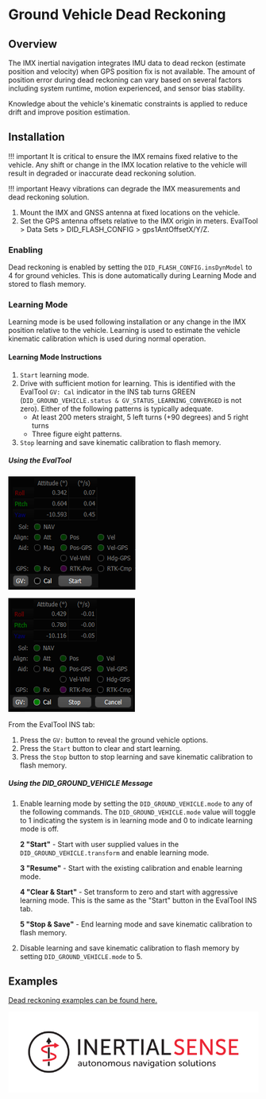 # Ground Vehicle Dead Reckoning

## Overview

The IMX inertial navigation integrates IMU data to dead reckon (estimate position and velocity) when GPS position fix is not available.  The amount of position error during dead reckoning can vary based on several factors including system runtime, motion experienced, and sensor bias stability.  

Knowledge about the vehicle's kinematic constraints is applied to reduce drift and improve position estimation. 

## Installation

!!! important
    It is critical to ensure the IMX remains fixed relative to the vehicle.  Any shift or change in the IMX location relative to the vehicle will result in degraded or inaccurate dead reckoning solution. 

!!! important
    Heavy vibrations can degrade the IMX measurements and dead reckoning solution.   

1. Mount the IMX and GNSS antenna at fixed locations on the vehicle.  
2. Set the GPS antenna offsets relative to the IMX origin in meters.  EvalTool > Data Sets > DID_FLASH_CONFIG > gps1AntOffsetX/Y/Z.

### Enabling

Dead reckoning is enabled by setting the `DID_FLASH_CONFIG.insDynModel` to 4 for ground vehicles.  This is done automatically during Learning Mode and stored to flash memory.

### Learning Mode

Learning mode is be used following installation or any change in the IMX position relative to the vehicle.  Learning is used to estimate the vehicle kinematic calibration which is used during normal operation. 

#### Learning Mode Instructions 

1. `Start` learning mode.
2. Drive with sufficient motion for learning.  This is identified with the EvalTool `GV: Cal` indicator in the INS tab turns GREEN (`DID_GROUND_VEHICLE.status & GV_STATUS_LEARNING_CONVERGED` is not zero).  Either of the following patterns is typically adequate.  
   - At least 200 meters straight, 5 left turns (+90 degrees) and 5 right turns
   - Three figure eight patterns.
3. `Stop` learning and save kinematic calibration to flash memory.

##### Using the EvalTool

![](images/evaltool_gv_start.png)

![](images/evaltool_gv_stop.png)

From the EvalTool INS tab:

1. Press the `GV:` button to reveal the ground vehicle options.
2. Press the `Start` button to clear and start learning.
3. Press the `Stop` button to stop learning and save kinematic calibration to flash memory.  

##### Using the DID_GROUND_VEHICLE Message

1. Enable learning mode by setting the `DID_GROUND_VEHICLE.mode` to any of the following commands.  The `DID_GROUND_VEHICLE.mode` value will toggle to 1 indicating the system is in learning mode and 0 to indicate learning mode is off.

   **2 "Start"** - Start with user supplied values in the `DID_GROUND_VEHICLE.transform` and enable learning mode. 

   **3 "Resume"** - Start with the existing calibration and enable learning mode. 

   **4 "Clear & Start"** - Set transform to zero and start with aggressive learning mode. This is the same as the "Start" button in the EvalTool INS tab.

   **5 "Stop & Save"** - End learning mode and save kinematic calibration to flash memory.

2. Disable learning and save kinematic calibration to flash memory by setting `DID_GROUND_VEHICLE.mode` to 5.

## Examples

[Dead reckoning examples can be found here.](../dead_reckoning_examples)

<a href="https://inertialsense.com/"><center>

![Logo](../images/IS_LOGO_BLACK_F03.svg)

</center></a>



